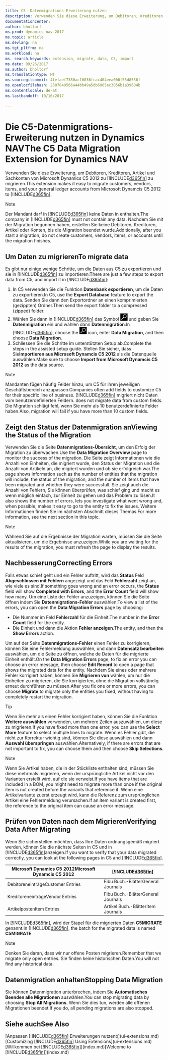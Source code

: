 ```yaml
---
title: C5 -Datenmigrations-Erweiterung nutzen
description: Verwenden Sie diese Erweiterung, um Debitoren, Kreditoren, Artikel und Sachkonten von Microsoft Dynamics C5 2012 zu Dynamics NAV zu migrieren.
documentationcenter: 
author: bholtorf
ms.prod: dynamics-nav-2017
ms.topic: article
ms.devlang: na
ms.tgt_pltfrm: na
ms.workload: na
ms. search.keywords: extension, migrate, data, C5, import
ms.date: 09/26/2017
ms.author: bholtorf
ms.translationtype: HT
ms.sourcegitcommit: 4fefaef7380ac10836fcac404eea006f55d8556f
ms.openlocfilehash: 2307849566a44bb49a5db6965ec3056b1a39684b
ms.contentlocale: de-at
ms.lasthandoff: 10/16/2017

---
```


# <a name="the-c5-data-migration-extension-for-dynamics-nav"></a><span data-ttu-id="633ea-103">Die C5-Datenmigrations-Erweiterung nutzen in Dynamics NAV</span><span class="sxs-lookup"><span data-stu-id="633ea-103">The C5 Data Migration Extension for Dynamics NAV</span></span>
<span data-ttu-id="633ea-104">Verwenden Sie diese Erweiterung, um Debitoren, Kreditoren, Artikel und Sachkonten von Microsoft Dynamics C5 2012 zu [!INCLUDE[d365fin](includes/d365fin_md.md)] zu migrieren.</span><span class="sxs-lookup"><span data-stu-id="633ea-104">This extension makes it easy to migrate customers, vendors, items, and your general ledger accounts from Microsoft Dynamcis C5 2012 to [!INCLUDE[d365fin](includes/d365fin_md.md)].</span></span> 

> [!Note] 
> <span data-ttu-id="633ea-105">Der Mandant darf in [!INCLUDE[d365fin](includes/d365fin_md.md)] keine Daten in enthalten.</span><span class="sxs-lookup"><span data-stu-id="633ea-105">The company in [!INCLUDE[d365fin](includes/d365fin_md.md)] must not contain any data.</span></span> <span data-ttu-id="633ea-106">Nachdem Sie mit der Migration begonnen haben, erstellen Sie keine Debitoren, Kreditoren, Artikel oder Konten, bis die Migration beendet wurde.</span><span class="sxs-lookup"><span data-stu-id="633ea-106">Additionally, after you start a migration, do not create customers, vendors, items, or accounts until the migration finishes.</span></span>

## <a name="to-migrate-data"></a><span data-ttu-id="633ea-107">Um Daten zu migrieren</span><span class="sxs-lookup"><span data-stu-id="633ea-107">To migrate data</span></span>
<span data-ttu-id="633ea-108">Es gibt nur einige wenige Schritte, um die Daten aus C5 zu exportieren und sie in [!INCLUDE[d365fin](includes/d365fin_md.md)] zu importieren:</span><span class="sxs-lookup"><span data-stu-id="633ea-108">There are just a few steps to export data from C5, and import it in [!INCLUDE[d365fin](includes/d365fin_md.md)]:</span></span> 

1. <span data-ttu-id="633ea-109">In C5 verwenden Sie die Funktion **Datenbank exportieren**, um die Daten zu exportieren.</span><span class="sxs-lookup"><span data-stu-id="633ea-109">In C5, use the **Export Database** feature to export the data.</span></span> <span data-ttu-id="633ea-110">Senden Sie dann den Exportordner an einen komprimierten (gezippten) Ordner.</span><span class="sxs-lookup"><span data-stu-id="633ea-110">Then send the export folder to a compressed (zipped) folder.</span></span>  
2. <span data-ttu-id="633ea-111">Wählen Sie dann in [!INCLUDE[d365fin](includes/d365fin_md.md)] das Symbol ![Nach Seite oder Bericht suchen](media/ui-search/search_small.png "Nach Seite oder Bericht suchen") und geben Sie **Datenmigration** ein und wählen dann **Datenmigration**.</span><span class="sxs-lookup"><span data-stu-id="633ea-111">In [!INCLUDE[d365fin](includes/d365fin_md.md)], choose the ![Search for Page or Report](media/ui-search/search_small.png "Search for Page or Report icon") icon, enter **Data Migration**, and then choose **Data Migration**.</span></span>
3. <span data-ttu-id="633ea-112">Schliessen Sie die Schritte im unterstützten Setup ab.</span><span class="sxs-lookup"><span data-stu-id="633ea-112">Complete the steps in the assisted setup guide.</span></span> <span data-ttu-id="633ea-113">Stellen Sie sicher, dass Sie**Importieren aus Microsoft Dynamcis C5 2012** als die Datenquelle auswählen.</span><span class="sxs-lookup"><span data-stu-id="633ea-113">Make sure to choose **Import from Microsoft Dynamcis C5 2012** as the data source.</span></span>  

> [!Note] 
> <span data-ttu-id="633ea-114">Mandanten fügen häufig Felder hinzu, um C5 für ihren jeweiligen Geschäftsbereich anzupassen.</span><span class="sxs-lookup"><span data-stu-id="633ea-114">Companies often add fields to customize C5 for their specific line of business.</span></span> [!INCLUDE[d365fin](includes/d365fin_md.md)]<span data-ttu-id="633ea-115"> migriert nicht Daten vom benutzerdefinierten Feldern.</span><span class="sxs-lookup"><span data-stu-id="633ea-115"> does not migrate data from custom fields.</span></span> <span data-ttu-id="633ea-116">Die Migration schlägt fehl, wenn Sie mehr als 10 benutzerdefinierte Felder haben.</span><span class="sxs-lookup"><span data-stu-id="633ea-116">Also, migration will fail if you have more than 10 custom fields.</span></span> 

## <a name="viewing-the-status-of-the-migration"></a><span data-ttu-id="633ea-117">Zeigt den Status der Datenmigration an</span><span class="sxs-lookup"><span data-stu-id="633ea-117">Viewing the Status of the Migration</span></span>
<span data-ttu-id="633ea-118">Verwenden Sie die Seite **Datenmigrations-Übersicht**, um den Erfolg der Migration zu überwachen.</span><span class="sxs-lookup"><span data-stu-id="633ea-118">Use the **Data Migration Overview** page to monitor the success of the migration.</span></span> <span data-ttu-id="633ea-119">Die Seite zeigt Informationen wie die Anzahl von Einheiten, die migriert wurde, den Status der Migration und die Anzahl von Artikeln an, die migriert wurden und ob sie erfolgreich war.</span><span class="sxs-lookup"><span data-stu-id="633ea-119">The page shows information such as the number of entities that the migration will include, the status of the migration, and the number of items that have been migrated and whether they were successfull.</span></span> <span data-ttu-id="633ea-120">Sie zeigt auch die Anzahl von Fehlern, Sie können überprüfen, was schief ging und macht es wenn möglich einfach, zur Einheit zu gehen und das Problem zu lösen.</span><span class="sxs-lookup"><span data-stu-id="633ea-120">It also shows the number of errors, lets you investigate what went wrong and, when possible, makes it easy to go to the entity to fix the issues.</span></span> <span data-ttu-id="633ea-121">Weitere Informationen finden Sie im nächsten Abschnitt dieses Themas.</span><span class="sxs-lookup"><span data-stu-id="633ea-121">For more information, see the next section in this topic.</span></span> 

> [!Note] 
> <span data-ttu-id="633ea-122">Während Sie auf die Ergebnisse der Migration warten, müssen Sie die Seite aktualisieren, um die Ergebnisse anzuzeigen.</span><span class="sxs-lookup"><span data-stu-id="633ea-122">While you are waiting for the results of the migration, you must refresh the page to display the results.</span></span>

## <a name="correcting-errors"></a><span data-ttu-id="633ea-123">Nachbesserung</span><span class="sxs-lookup"><span data-stu-id="633ea-123">Correcting Errors</span></span>
<span data-ttu-id="633ea-124">Falls etwas schief geht und ein Fehler auftritt, wird das **Status** Feld **Abgeschlossen mit Fehlern** angezeigt und das Feld **Fehlerzahl** zeigt an, wie viele es sind.</span><span class="sxs-lookup"><span data-stu-id="633ea-124">If something goes wrong and an error occurs, the **Status** field will show **Completed with Errors**, and the **Error Count** field will show how many.</span></span> <span data-ttu-id="633ea-125">Um eine Liste der Fehler anzuzeigen, können Sie die Seite öffnen indem Sie **Datenmigrations-Fehler** auswählen:</span><span class="sxs-lookup"><span data-stu-id="633ea-125">To view a list of the errors, you can open the **Data Migration Errors** page by choosing:</span></span>

* <span data-ttu-id="633ea-126">Die Nummer im Feld **Fehlerzahl** für die Einheit.</span><span class="sxs-lookup"><span data-stu-id="633ea-126">The number in the **Error Count** field for the entity.</span></span> 
* <span data-ttu-id="633ea-127">Die Einheit und dann die Aktion **Fehler anzeigen**.</span><span class="sxs-lookup"><span data-stu-id="633ea-127">The entity, and then the **Show Errors** action.</span></span> 

<span data-ttu-id="633ea-128">Um auf der Seite **Datenmigrations-Fehler** einen Fehler zu korrigieren, können Sie eine Fehlermeldung auswählen, und dann **Datensatz bearbeiten** auswählen, um die Seite zu öffnen, welche de Daten für die migrierte Einheit enthält.</span><span class="sxs-lookup"><span data-stu-id="633ea-128">On the **Data Migration Errors** page, to fix an error you can choose an error message, then choose **Edit Record** to open a page that shows the migrated data for the entity.</span></span> <span data-ttu-id="633ea-129">Nachdem Sie eines oder mehrere Fehler korrigiert haben, können Sie **Migrieren von** wählen, um nur die Einheiten zu migrieren, die Sie korrigierten, ohne die Migration vollständig erneut durchführen zu müssen.</span><span class="sxs-lookup"><span data-stu-id="633ea-129">After you fix one or more errors, you can choose **Migrate** to migrate only the entities you fixed, without having to completely restart the migration.</span></span>  

> [!Tip]
> <span data-ttu-id="633ea-130">Wenn Sie mehr als einen Fehler korrigiert haben, können Sie die Funktion **Weitere auswählen** verwenden, um mehrere Zeilen auszuwählen, um diese zu migrieren.</span><span class="sxs-lookup"><span data-stu-id="633ea-130">If you have fixed more than one error, you can use the **Select More** feature to select multiple lines to migrate.</span></span> <span data-ttu-id="633ea-131">Wenn es Fehler gibt, die nicht zur Korrektur wichtig sind, können Sie diese auswählen und dann **Auswahl überspringen** auswählen.</span><span class="sxs-lookup"><span data-stu-id="633ea-131">Alternatively, if there are errors that are not important to fix, you can choose them and then choose **Skip Selections**.</span></span>

> [!Note]
> <span data-ttu-id="633ea-132">Wenn Sie Artikel haben, die in der Stückliste enthalten sind, müssen Sie diese mehrmals migrieren, wenn der ursprüngliche Artikel nicht vor den Varianten erstellt wird, auf die sie verweist.</span><span class="sxs-lookup"><span data-stu-id="633ea-132">If you have items that are included in a BOM, you might need to migrate more than once if the original item is not created before the variants that reference it.</span></span> <span data-ttu-id="633ea-133">Wenn eine Artikelvariante zuerst erzeugt wird, kann die Referenz zum ursprünglichen Artikel eine Fehlermeldung verursachen.</span><span class="sxs-lookup"><span data-stu-id="633ea-133">If an item variant is created first, the reference to the original item can cause an error message.</span></span>  

## <a name="verifying-data-after-migrating"></a><span data-ttu-id="633ea-134">Prüfen von Daten nach dem Migrieren</span><span class="sxs-lookup"><span data-stu-id="633ea-134">Verifying Data After Migrating</span></span> 
<span data-ttu-id="633ea-135">Wenn Sie sicherstellen möchten, dass Ihre Daten ordnungsgemäß migriert werden, können Sie die nächste Seiten in C5 und in [!INCLUDE[d365fin](includes/d365fin_md.md)]anzeigen.</span><span class="sxs-lookup"><span data-stu-id="633ea-135">If you want to verify that your data migrated correctly, you can look at the following pages in C5 and [!INCLUDE[d365fin](includes/d365fin_md.md)].</span></span>

|<span data-ttu-id="633ea-136">Microsoft Dynamics C5 2012</span><span class="sxs-lookup"><span data-stu-id="633ea-136">Microsoft Dynamcis C5 2012</span></span> | [!INCLUDE[d365fin](includes/d365fin_md.md)]|
|-----|-----|
|<span data-ttu-id="633ea-137">Debitoreneinträge</span><span class="sxs-lookup"><span data-stu-id="633ea-137">Customer Entries</span></span>| <span data-ttu-id="633ea-138">Fibu Buch.-Blätter</span><span class="sxs-lookup"><span data-stu-id="633ea-138">General Journals</span></span>|
|<span data-ttu-id="633ea-139">Kreditoreneinträge</span><span class="sxs-lookup"><span data-stu-id="633ea-139">Vendor Entries</span></span>| <span data-ttu-id="633ea-140">Fibu Buch.-Blätter</span><span class="sxs-lookup"><span data-stu-id="633ea-140">General Journals</span></span>|
|<span data-ttu-id="633ea-141">Artikelposten</span><span class="sxs-lookup"><span data-stu-id="633ea-141">Item Entries</span></span>| <span data-ttu-id="633ea-142">Artikel Buch.-Blätter</span><span class="sxs-lookup"><span data-stu-id="633ea-142">Item Journals</span></span>|

<span data-ttu-id="633ea-143">In [!INCLUDE[d365fin](includes/d365fin_md.md)], wird der Stapel für die migrierten Daten **C5MIGRATE** genannt.</span><span class="sxs-lookup"><span data-stu-id="633ea-143">In [!INCLUDE[d365fin](includes/d365fin_md.md)], the batch for the migrated data is named **C5MIGRATE**.</span></span> 

> [!Note]
> <span data-ttu-id="633ea-144">Denken Sie daran, dass wir nur offene Posten migrieren.</span><span class="sxs-lookup"><span data-stu-id="633ea-144">Remember that we migrate only open entries.</span></span> <span data-ttu-id="633ea-145">Sie finden keine historischen Daten.</span><span class="sxs-lookup"><span data-stu-id="633ea-145">You will not find any historical data.</span></span>

## <a name="stopping-data-migration"></a><span data-ttu-id="633ea-146">Datenmigration anhalten</span><span class="sxs-lookup"><span data-stu-id="633ea-146">Stopping Data Migration</span></span>
<span data-ttu-id="633ea-147">Sie können Datenmigration unterbrechen, indem Sie **Automatisches Beenden alle Migrationen** auswählen.</span><span class="sxs-lookup"><span data-stu-id="633ea-147">You can stop migrating data by choosing **Stop All Migrations**.</span></span> <span data-ttu-id="633ea-148">Wenn Sie dies tun, werden alle offenen Migrationen beendet.</span><span class="sxs-lookup"><span data-stu-id="633ea-148">If you do, all pending migrations are also stopped.</span></span>

## <a name="see-also"></a><span data-ttu-id="633ea-149">Siehe auch</span><span class="sxs-lookup"><span data-stu-id="633ea-149">See Also</span></span>
<span data-ttu-id="633ea-150">[Anpassen [!INCLUDE[d365fin](includes/d365fin_md.md)] Erweiterungen nutzenb](ui-extensions.md)</span><span class="sxs-lookup"><span data-stu-id="633ea-150">[Customizing [!INCLUDE[d365fin](includes/d365fin_md.md)] Using Extensions](ui-extensions.md)</span></span>  
<span data-ttu-id="633ea-151">[Willkommen bei [!INCLUDE[d365fin](includes/d365fin_md.md)]](index.md)</span><span class="sxs-lookup"><span data-stu-id="633ea-151">[Welcome to [!INCLUDE[d365fin](includes/d365fin_md.md)]](index.md)</span></span>  

